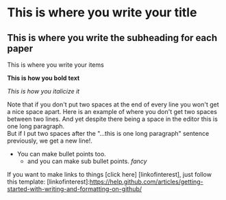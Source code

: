# This is where you write your title

## This is where you write the subheading for each paper
This is where you write your items  

**This is how you bold text**  

*This is how you italicize it*  

Note that if you don't put two spaces at the end of every line you won't get a nice space apart. Here is an example of where you don't get two spaces between two lines.
And yet despite there being a space in the editor this is one long paragraph.  
But if I put two spaces after the "...this is one long paragraph" sentence previously, we get a new line!.  

- You can make bullet points too.  
  - and you can make sub bullet points. *fancy*  

If you want to make links to things [click here] [linkofinterest], just follow this template:
[linkofinterest]:https://help.github.com/articles/getting-started-with-writing-and-formatting-on-github/
